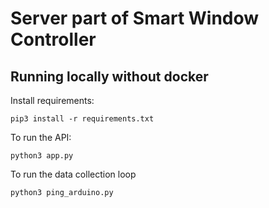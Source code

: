 # Server part of Smart Window Controller

## Running locally without docker

Install requirements:
```
pip3 install -r requirements.txt
```

To run the API:
```
python3 app.py
```

To run the data collection loop
```
python3 ping_arduino.py
```